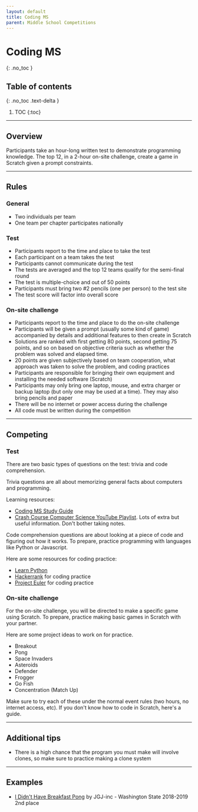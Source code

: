```yaml
---
layout: default
title: Coding MS
parent: Middle School Competitions
---
```


# Coding MS
{: .no_toc }

## Table of contents
{: .no_toc .text-delta }

1. TOC
{:toc}

---

## Overview

Participants take an hour-long written test to demonstrate programming knowledge. The top 12, in a 2-hour on-site challenge, create a game in Scratch given a prompt constraints.

---

## Rules

### General

- Two individuals per team
- One team per chapter participates nationally

### Test

- Participants report to the time and place to take the test
- Each participant on a team takes the test
- Participants cannot communicate during the test
- The tests are averaged and the top 12 teams qualify for the semi-final round
- The test is multiple-choice and out of 50 points
- Participants must bring two #2 pencils (one per person) to the test site
- The test score will factor into overall score

### On-site challenge

- Participants report to the time and place to do the on-site challenge
- Participants will be given a prompt (usually some kind of game) accompanied by details and additional features to then create in Scratch
- Solutions are ranked with first getting 80 points, second getting 75 points, and so on based on objective criteria such as whether the problem was solved and elapsed time.
- 20 points are given subjectively based on team cooperation, what approach was taken to solve the problem, and coding practices
- Participants are responsible for bringing their own equipment and installing the needed software (Scratch)
- Participants may only bring one laptop, mouse, and extra charger or backup laptop (but only one may be used at a time). They may also bring pencils and paper
- There will be no internet or power access during the challenge
- All code must be written during the competition

---

## Competing

### Test

There are two basic types of questions on the test: trivia and code comprehension.

Trivia questions are all about memorizing general facts about computers and programming.

Learning resources:

- [Coding MS Study Guide](https://j-nac.github.io/TSA-Reference/guides/coding-ms-study-guide.html)
- [Crash Course Computer Science YouTube Playlist](https://www.youtube.com/watch?v=tpIctyqH29Q&list=PL8dPuuaLjXtNlUrzyH5r6jN9ulIgZBpdo). Lots of extra but useful information. Don't bother taking notes.

Code comprehension questions are about looking at a piece of code and figuring out how it works. To prepare, practice programming with languages like Python or Javascript.

Here are some resources for coding practice:

- [Learn Python](https://www.learnpython.org/)
- [Hackerrank](https://www.hackerrank.com/) for coding practice
- [Project Euler](https://projecteuler.net/) for coding practice

### On-site challenge

For the on-site challenge, you will be directed to make a specific game using Scratch. To prepare, practice making basic games in Scratch with your partner.

Here are some project ideas to work on for practice.

- Breakout
- Pong
- Space Invaders
- Asteroids
- Defender
- Frogger
- Go Fish
- Concentration (Match Up)

Make sure to try each of these under the normal event rules (two hours, no internet access, etc). If you don't know how to code in Scratch, here's a guide.

---

## Additional tips

- There is a high chance that the program you must make will involve clones, so make sure to practice making a clone system

---

## Examples

- [I Didn't Have Breakfast Pong](https://scratch.mit.edu/projects/298590650) by JGJ-inc - Washington State 2018-2019 2nd place
